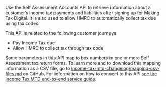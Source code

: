 Use the Self Assessment Accounts API to retrieve information about a customer’s income tax payments and liabilities after signing up for Making Tax Digital.
It is also used to allow HMRC to automatically collect tax due using tax codes.

This API is related to the following customer journeys:
* Pay Income Tax due
* Allow HMRC to collect tax through tax code

Some parameters in this API map to box numbers in one or more Self Assessment tax return forms.
To learn more and to download this mapping information as a CSV file, go to [income-tax-mtd-changelog/mapping-csv-files.md](https://github.com/hmrc/income-tax-mtd-changelog/blob/main/mapping/mapping-csv-files.md) on GitHub.
For information on how to connect to this API [see the Income Tax MTD end-to-end service guide](https://developer.service.hmrc.gov.uk/guides/income-tax-mtd-end-to-end-service-guide/).
